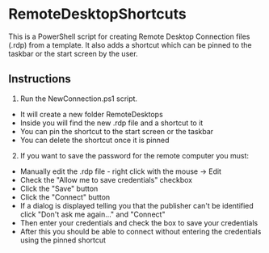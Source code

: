 RemoteDesktopShortcuts
======================
This is a PowerShell script for creating Remote Desktop Connection files (.rdp) from a template.
It also adds a shortcut which can be pinned to the taskbar or the start screen by the user.

Instructions
------------
1. Run the NewConnection.ps1 script.
  * It will create a new folder RemoteDesktops
  * Inside you will find the new .rdp file and a shortcut to it
  * You can pin the shortcut to the start screen or the taskbar
  * You can delete the shortcut once it is pinned

2. If you want to save the password for the remote computer you must:
  * Manually edit the .rdp file - right click with the mouse -> Edit
  * Check the "Allow me to save credentials" checkbox
  * Click the "Save" button
  * Click the "Connect" button
  * If a dialog is displayed telling you that the publisher can't be identified click "Don't ask me again..." and "Connect"
  * Then enter your credentials and check the box to save your credentials
  * After this you should be able to connect without entering the credentials using the pinned shortcut
  